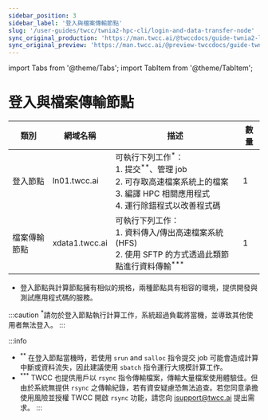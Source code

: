```yaml
---
sidebar_position: 3
sidebar_label: '登入與檔案傳輸節點'
slug: '/user-guides/twcc/twnia2-hpc-cli/login-and-data-transfer-node'
sync_original_production: 'https://man.twcc.ai/@twccdocs/guide-twnia2-login-and-data-transfer-node-zh' 
sync_original_preview: 'https://man.twcc.ai/@preview-twccdocs/guide-twnia2-login-and-data-transfer-node-zh'
---
```


import Tabs from '@theme/Tabs';
import TabItem from '@theme/TabItem';

# 登入與檔案傳輸節點


| 類別 | 網域名稱 | 描述 |數量 |
| -------- | -------- | -------- | -------- |
| 登入節點     | ln01.twcc.ai     | 可執行下列工作<sup>*</sup>：<br/>1. 提交<sup>**</sup>、管理 job<br/>2. 可存取高速檔案系統上的檔案<br/>3. 編譯 HPC 相關應用程式<br/>4. 運行除錯程式以改善程式碼     |1   |
| 檔案傳輸節點     | xdata1.twcc.ai     | 可執行下列工作：<br/>1. 資料傳入/傳出高速檔案系統 (HFS)<br/>2. 使用 SFTP 的方式透過此類節點進行資料傳輸<sup>***</sup>  |1    |


- 登入節點與計算節點擁有相似的規格，兩種節點具有相容的環境，提供開發與測試應用程式碼的服務。

:::caution
<sup>*</sup>請勿於登入節點執行計算工作，系統超過負載將當機，並導致其他使用者無法登入。
:::

:::info
- <sup>**</sup> 在登入節點當機時，若使用 `srun` and `salloc` 指令提交 job 可能會造成計算中斷或資料流失，因此建議使用 `sbatch` 指令運行大規模計算工作。
- <sup>***</sup> TWCC 也提供用戶以 `rsync` 指令傳輸檔案，傳輸大量檔案使用體驗佳。但由於系統無提供 `rsync` 之傳輸紀錄，若有資安疑慮恐無法追查。若您同意承擔使用風險並授權 TWCC 開啟 `rsync` 功能，請您向 <ins><a href="isupport@twcc.ai"></a>isupport@twcc.ai</ins> 提出需求。
:::




